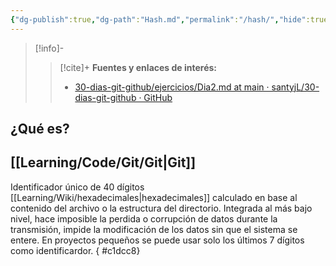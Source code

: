 ```yaml
---
{"dg-publish":true,"dg-path":"Hash.md","permalink":"/hash/","hide":true,"created":"2024-03-14T15:20","updated":"2024-04-02T23:29"}
---
```



> [!info]-
>> [!cite]+ **Fuentes y enlaces de interés:**
>> - [30-dias-git-github/ejercicios/Dia2.md at main · santyjL/30-dias-git-github · GitHub](https://github.com/santyjL/30-dias-git-github/blob/main/ejercicios/Dia2.md)
## ¿Qué es?
## [[Learning/Code/Git/Git\|Git]]

Identificador único de 40 dígitos [[Learning/Wiki/hexadecimales\|hexadecimales]] calculado en base al contenido del archivo o la estructura del directorio. Integrada al más bajo nivel, hace imposible la perdida o corrupción de datos durante la transmisión, impide la modificación de los datos sin que el sistema se entere. En proyectos pequeños se puede usar solo los últimos 7 dígitos como identificardor.
{ #c1dcc8}

